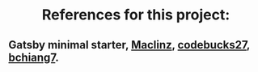 <h1 align="center">
  References for this project:
  <h2>
    Gatsby minimal starter,
    <a href="https://github.com/Maclinz/final-portfolio-2">Maclinz</a>,
    <a href="https://github.com/codebucks27/React-Portfolio-starter-code-files">codebucks27</a>,
    <a href="https://github.com/bchiang7/v4">bchiang7</a>.
  </h2>
</h1>

